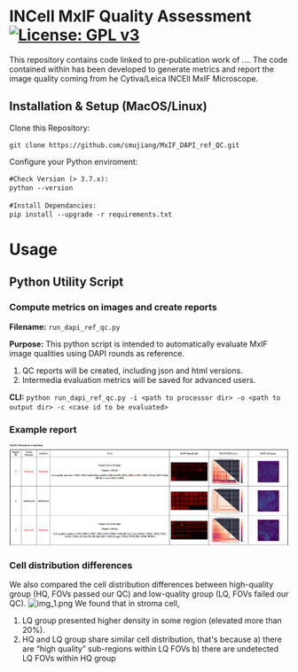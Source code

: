 # INCell MxIF Quality Assessment [![License: GPL v3](https://img.shields.io/badge/License-GPLv3-blue.svg)](https://www.gnu.org/licenses/gpl-3.0)

This repository contains code linked to pre-publication work of ....
The code contained within has been developed to generate metrics and report the image quality coming from he Cytiva/Leica INCEll MxIF Microscope.


## Installation & Setup (MacOS/Linux)

Clone this Repository:

    git clone https://github.com/smujiang/MxIF_DAPI_ref_QC.git

Configure your Python enviroment: 
   
    #Check Version (> 3.7.x):
    python --version
    
    #Install Dependancies:
    pip install --upgrade -r requirements.txt 


# Usage

## Python Utility Script

### Compute metrics on images and create reports

__Filename:__ `run_dapi_ref_qc.py`

__Purpose:__ This python script is intended to automatically evaluate MxIF image qualities using DAPI rounds as reference.
1. QC reports will be created, including json and html versions.
2. Intermedia evaluation metrics will be saved for advanced users.

__CLI:__ `python run_dapi_ref_qc.py -i <path to processor dir> -o <path to output dir> -c <case id to be evaluated>`

### Example report
![example report](./imgs/qc_report.png)

### Cell distribution differences
We also compared the cell distribution differences between high-quality group (HQ, FOVs passed our QC) and low-quality group (LQ, FOVs failed our QC).
![img_1.png](img_1.png)
We found that in stroma cell, 
1) LQ group presented higher density in some region (elevated more than 20%).   
2) HQ and LQ group share similar cell distribution, that's because
    a) there are “high quality” sub-regions within LQ FOVs
    b) there are undetected LQ FOVs within HQ group













